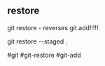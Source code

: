  ## restore

git restore - reverses git add!!!!!

git restore --staged  .

#git #git-restore
#git-add
